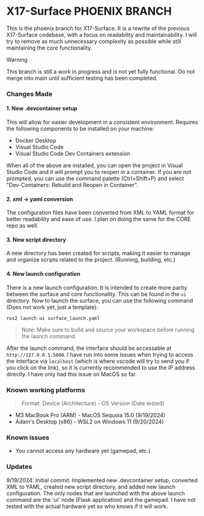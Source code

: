 # X17-Surface PHOENIX BRANCH

This is the phoenix branch for X17-Surface. It is a rewrite of the previous X17-Surface codebase, with a focus on readability and maintainability. I will try to remove as much unnecessary complexity as possible while still maintaining the core functionality.

> [!WARNING]
> This branch is still a work in progress and is not yet fully functional. Do not merge into main until sufficient testing has been completed.

### Changes Made

#### 1. New .devcontainer setup
This will allow for easier development in a consistent environment.
Requires the following components to be installed on your machine:
- Docker Desktop
- Visual Studio Code
- Visual Studio Code Dev Containers extension

When all of the above are installed, you can open the project in Visual Studio Code and it will prompt you to reopen in a container. If you are not prompted, you can use the command palette (Ctrl+Shift+P) and select "Dev-Containers: Rebuild and Reopen in Container".

#### 2. xml -> yaml conversion
The configuration files have been converted from XML to YAML format for better readability and ease of use. I plan on doing the same for the CORE repo as well.

#### 3. New script directory
A new directory has been created for scripts, making it easier to manage and organize scripts related to the project. (Running, building, etc.)

#### 4. New launch configuration
There is a new launch configuration. It is intended to create more parity between the surface and core functionality. This can be found in the `ui` directory. Now to launch the surface, you can use the following command (Does not work yet, just a template):

```
ros2 launch ui surface_launch.yaml
```
> Note: Make sure to build and source your workspace before running the launch command.

After the launch command, the interface should be accessable at `http://127.0.0.1:5000`. I have run into some issues when trying to access the interface via `localhost` (which is where vscode will try to send you if you click on the link), so it is currently recommended to use the IP address directly. I have only had this issue on MacOS so far.

### Known working platforms
> Format: Device (Architecture) - OS Version (Date tested)
- M3 MacBook Pro (ARM) - MacOS Sequoia 15.0 (9/19/2024)
- Adam's Desktop (x86) - WSL2 on Windows 11  (9/20/2024)

### Known issues
- You cannot access any hardware yet (gamepad, etc.)

### Updates

9/19/2024: Initial commit. Implemented new .devcontainer setup, converted XML to YAML, created new script directory, and added new launch configuration. 
The only nodes that are launched with the above launch command are the 'ui' node (Flask application) and the gamepad. I have not tested with the actual hardware yet so who knows if it will work.